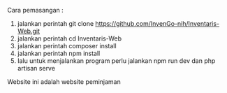 Cara pemasangan :
1. jalankan perintah git clone https://github.com/InvenGo-nih/Inventaris-Web.git
2. jalankan perintah cd Inventaris-Web
3. jalankan perintah composer install
4. jalankan perintah npm install
5. lalu untuk menjalankan program perlu jalankan npm run dev dan php artisan serve

Website ini adalah website peminjaman
